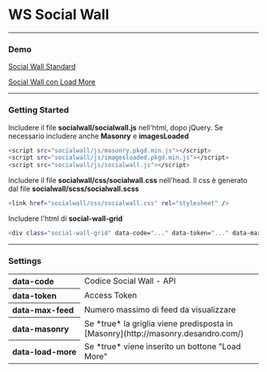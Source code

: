 ﻿# WS Social Wall

- - -

### Demo
[Social Wall Standard](http://extranet.wslabs.it/socialwall/ws-social-wall/socialwall.html)

[Social Wall con Load More](http://extranet.wslabs.it/socialwall/ws-social-wall/socialwall-load-more.html)

- - - 

### Getting Started

Includere il file **socialwall/socialwall.js** nell'html, dopo jQuery.
Se necessario includere anche **Masonry** e **imagesLoaded**

```sh
<script src="socialwall/js/masonry.pkgd.min.js"></script>
<script src="socialwall/js/imagesloaded.pkgd.min.js"></script>
<script src="socialwall/js/socialwall.js"></script>
```


Includere il file **socialwall/css/socialwall.css** nell'head.
Il css è generato dal file **socialwall/scss/socialwall.scss**

```sh
<link href="socialwall/css/socialwall.css" rel="stylesheet" />
```

Includere l'html di **social-wall-grid**

```sh
<div class="social-wall-grid" data-code="..." data-token="..." data-max-feed="10" data-masonry="true" data-load-more="true" ></div>
```
- - -
### Settings


<table>
    <tr>
        <th style="white-space: nowrap; text-align: left;">data-code</th>
        <td>Codice Social Wall - API</td>
    </tr>
    <tr>
        <th style="white-space: nowrap; text-align: left;">data-token</th>
        <td>Access Token</td>
    </tr>
    <tr>
        <th style="white-space: nowrap; text-align: left;">data-max-feed</th>
        <td>Numero massimo di feed da visualizzare</td>
    </tr>
    <tr>
        <th style="white-space: nowrap; text-align: left;">data-masonry</th>
        <td>Se *true* la griglia viene predisposta in  [Masonry](http://masonry.desandro.com/) </td>
    </tr>
    <tr>
        <th style="white-space: nowrap; text-align: left;">data-load-more</th>
        <td>Se *true* viene inserito un bottone "Load More"</td>
    </tr>
</table>
